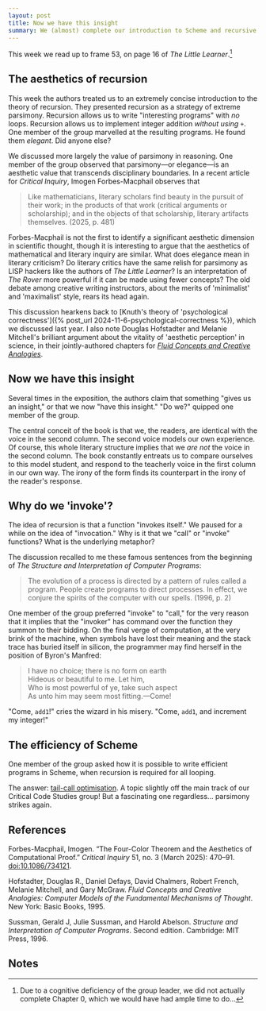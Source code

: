 ```yaml
---
layout: post
title: Now we have this insight
summary: We (almost) complete our introduction to Scheme and recursive functions.
---
```


This week we read up to frame 53, on page 16 of *The Little Learner*.[^failure]

[^failure]: Due to a cognitive deficiency of the group leader, we did not actually complete Chapter 0, which we would have had ample time to do...

## The aesthetics of recursion

This week the authors treated us to an extremely concise introduction to the theory of recursion. They presented recursion as a strategy of extreme parsimony. Recursion allows us to write "interesting programs" with *no* loops. Recursion allows us to implement integer addition *without using `+`*. One member of the group marvelled at the resulting programs. He found them *elegant*. Did anyone else?

We discussed more largely the value of parsimony in reasoning. One member of the group observed that parsimony—or elegance—is an aesthetic value that transcends disciplinary boundaries. In a recent article for *Critical Inquiry*, Imogen Forbes-Macphail observes that

> Like mathematicians, literary scholars find beauty in the pursuit of their work; in the products of that work (critical arguments or scholarship); and in the objects of that scholarship, literary artifacts themselves. (2025, p. 481)

Forbes-Macphail is not the first to identify a significant aesthetic dimension in scientific thought, though it is interesting to argue that the aesthetics of mathematical and literary inquiry are similar. What does elegance mean in literary criticism? Do literary critics have the same relish for parsimony as LISP hackers like the authors of *The Little Learner*? Is an interpretation of *The Rover* more powerful if it can be made using fewer concepts? The old debate among creative writing instructors, about the merits of 'minimalist' and 'maximalist' style, rears its head again.

This discussion hearkens back to [Knuth's theory of 'psychological correctness']({% post_url 2024-11-6-psychological-correctness %}), which we discussed last year. I also note Douglas Hofstadter and Melanie Mitchell's brilliant argument about the vitality of 'aesthetic perception' in science, in their jointly-authored chapters for [*Fluid Concepts and Creative Analogies*](https://en.wikipedia.org/wiki/Fluid_Concepts_and_Creative_Analogies).

## Now we have this insight

Several times in the exposition, the authors claim that something "gives us an insight," or that we now "have this insight." "Do we?" quipped one member of the group.

The central conceit of the book is that we, the readers, are identical with the voice in the second column. The second voice models our own experience. Of course, this whole literary structure implies that we *are not* the voice in the second column. The book constantly entreats us to compare ourselves to this model student, and respond to the teacherly voice in the first column in our own way. The irony of the form finds its counterpart in the irony of the reader's response.

## Why do we 'invoke'?

The idea of recursion is that a function "invokes itself." We paused for a while on the idea of "invocation." Why is it that we "call" or "invoke" functions? What is the underlying metaphor?

The discussion recalled to me these famous sentences from the beginning of *The Structure and Interpretation of Computer Programs*:

> The evolution of a process is directed by a pattern of rules called a program. People create programs to direct processes. In effect, we conjure the spirits of the computer with our spells. (1996, p. 2)

One member of the group preferred "invoke" to "call," for the very reason that it implies that the "invoker" has command over the function they summon to their bidding. On the final verge of computation, at the very brink of the machine, when symbols have lost their meaning and the stack trace has buried itself in silicon, the programmer may find herself in the position of Byron's Manfred:

> I have no choice; there is no form on earth\
Hideous or beautiful to me. Let him,\
Who is most powerful of ye, take such aspect\
As unto him may seem most fitting.—Come!

"Come, `add1`!" cries the wizard in his misery. "Come, `add1`, and increment my integer!"

## The efficiency of Scheme

One member of the group asked how it is possible to write efficient programs in Scheme, when recursion is required for all looping.

The answer: [tail-call optimisation](https://en.wikipedia.org/wiki/Tail_call). A topic slightly off the main track of our Critical Code Studies group! But a fascinating one regardless... parsimony strikes again.

## References

Forbes-Macphail, Imogen. “The Four-Color Theorem and the Aesthetics of Computational Proof.” *Critical Inquiry* 51, no. 3 (March 2025): 470–91. [doi:10.1086/734121](https://doi.org/10.1086/734121).

Hofstadter, Douglas R., Daniel Defays, David Chalmers, Robert French, Melanie Mitchell, and Gary McGraw. *Fluid Concepts and Creative Analogies: Computer Models of the Fundamental Mechanisms of Thought*. New York: Basic Books, 1995.

Sussman, Gerald J, Julie Sussman, and Harold Abelson. *Structure and Interpretation of Computer Programs*. Second edition. Cambridge: MIT Press, 1996.

## Notes